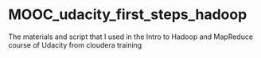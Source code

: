 # MOOC_udacity_first_steps_hadoop
The materials and script that I used in the Intro to Hadoop and MapReduce course of Udacity from cloudera training
